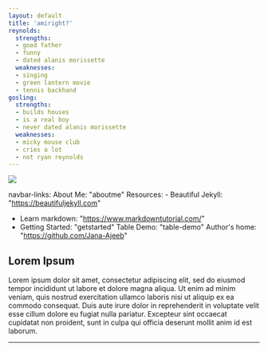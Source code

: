 ```yaml
---
layout: default
title: 'amiright?'
reynolds:
  strengths:
  - good father
  - funny
  - dated alanis morissette
  weaknesses: 
  - singing
  - green lantern movie
  - tennis backhand 
gosling:
  strengths: 
  - builds houses
  - is a real boy
  - never dated alanis morissette
  weaknesses: 
  - micky mouse club
  - cries a lot
  - not ryan reynolds
---
```



 <div class="heroImg"  markdown="1">

![](img/ryan-v-ryan.jpg)  

</div>

navbar-links:
About Me: "aboutme"
﻿Resources: 
  ﻿- Beautiful Jekyll: "https://beautifuljekyll.com" 
  - Learn markdown: "https://www.markdowntutorial.com/"
  - Getting Started: "getstarted"
﻿Table Demo: "table-demo" 
Author's home: "https://github.com/Jana-Ajeeb"

## Lorem Ipsum

Lorem ipsum dolor sit amet, consectetur adipiscing elit, sed do eiusmod tempor incididunt ut labore et dolore magna aliqua. Ut enim ad minim veniam, quis nostrud exercitation ullamco laboris nisi ut aliquip ex ea commodo consequat. Duis aute irure dolor in reprehenderit in voluptate velit esse cillum dolore eu fugiat nulla pariatur. Excepteur sint occaecat cupidatat non proident, sunt in culpa qui officia deserunt mollit anim id est laborum.


<hr>
